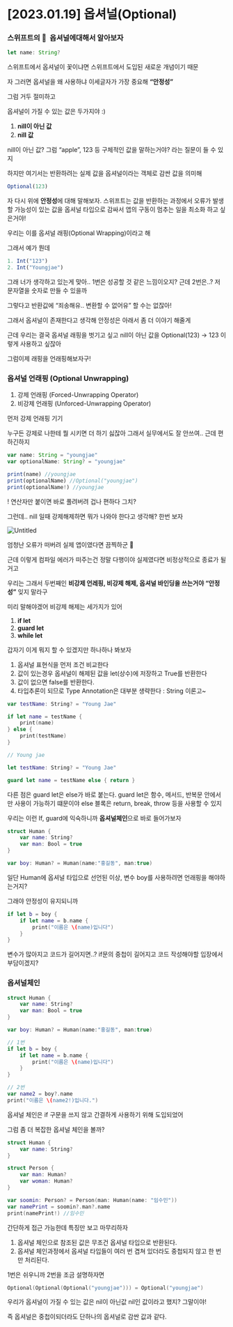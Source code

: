 # [2023.01.19] 옵셔널(Optional)

### 스위프트의 🌻  옵셔널에대해서 알아보자

```jsx
let name: String?
```

스위프트에서 옵셔널이 꽃이냐면 스위프트에서 도입된 새로운 개념이기 때문

자 그러면 옵셔널을 왜 사용하냐 이세글자가 가장 중요해 **“안정성”** 

그럼 거두 절미하고 

옵셔널이 가질 수 있는 값은 두가지야 :)

1. **nill이 아닌 값**
2. **nill 값**

nill이 아닌 값? 그럼 “apple”, 123 등 구체적인 값을 말하는거야? 라는 질문이 들 수 있지

하지만 여기서는 반환하려는 실제 값을 옵셔널이라는 객체로 감싼 값을 의미해 

```jsx
Optional(123)
```

자 다시 위에 **안정성**에 대해 말해보자. 스위프트는 값을 반환하는 과정에서 오류가 발생할 가능성이 있는 값을 옵셔널 타입으로 감싸서 앱의 구동이 멈추는 일을 최소화 하고 싶은거야!

우리는 이를 옵셔널 래핑(Optional Wrapping)이라고 해

그래서 예가 뭔데

```jsx
1. Int("123")
2. Int("Youngjae")
```

그래 너가 생각하고 있는게 맞아.. 1번은 성공할 것 같은 느낌이오지?  근데 2번은..? 저 문자열을 숫자로 만들 수 있을까

그렇다고 반환값에 “죄송해유.. 변환할 수 없어유” 할 수는 없잖아!

그래서 옵셔널이 존재한다고 생각해 안정성은 아래서 좀 더 이야기 해줄게

근데 우리는 결국 옵셔널 래핑을 벗기고 싶고 nill이 아닌 값을 Optional(123) → 123 이렇게 사용하고 싶잖아

그럼이제 래핑을 언래핑해보자구!

### 옵셔널 언래핑 (Optional Unwrapping)

1. 강제 언래핑 (Forced-Unwrapping Operator)
2. 비강제 언래핑 (Unforced-Unwrapping Operator)

먼저 강제 언래핑 기기

누구든 강제로 나한테 뭘 시키면 더 하기 싫잖아 그래서 실무에서도 잘 안쓰여.. 근데 편하긴하지

```jsx
var name: String = "youngjae" 
var optionalName: String? = "youngjae" 

print(name) //youngjae
print(optionalName) //Optional("youngjae")
print(optionalName!) //youngjae
```

 ! 연산자만 붙이면 바로 풀려버려 겁나 편하다 그치?

그런데.. nill 일때 강제해제하면 뭐가 나와야 한다고 생각해? 한번 보자

![Untitled](%5B2023%2001%2019%5D%20%E1%84%8B%E1%85%A9%E1%86%B8%E1%84%89%E1%85%A7%E1%84%82%E1%85%A5%E1%86%AF(Optional)%20a50d6d1f2f76486ea9ba2549fa6d0121/Untitled.png)

엄청난 오류가 떠버려 실제 앱이였다면 끔찍하군 🙂

근데 이렇게 컴파일 에러가 떠주는건 정말 다행이야 실제였다면 비정상적으로 종료가 될거고 

우리는 그래서 두번째인 **비강제 언레핑, 비강제 해제, 옵셔널 바인딩을 쓰는거야 “안정성”** 잊지 말라구

미리 말해야겠어 비강제 해제는 세가지가 있어

1. **if let** 
2. **guard let**
3. **while let**

갑자기 이게 뭐지 할 수 있겠지만 하나하나 봐보자

1. 옵셔널 표현식을 먼저 조건 비교한다
2. 값이 있는경우 옵셔널이 해제된 값을 let(상수)에 저장하고 True를 반환한다
3. 값이 없으면 false를 반환한다.
4. 타입추론이 되므로 Type Annotation은 대부분 생략한다 : String 이론고~

```swift
var testName: String? = "Young Jae"

if let name = testName {
    print(name)
} else {
    print(testName)
}

// Young jae
```

```swift
let testName: String? = "Young Jae"

guard let name = testName else { return }
```

다른 점은 guard let은 else가 바로 붙는다.  guard let은 함수, 메서드, 반복문 안에서만 사용이 가능하기 떄문이야 else 블록은 return, break, throw 등을 사용할 수 있지

우리는 이런 If, guard에 익숙하니까 **옵셔널체인**으로 바로 들어가보자

```swift
struct Human { 
	var name: String?
	var man: Bool = true
}

var boy: Human? = Human(name:"홍길동", man:true)
```

일단 Human에 옵셔널 타입으로 선언된 이상, 변수 boy를 사용하려면 언래핑을 해야하는거지?

그래야 안정성이 유지되니까

```swift
if let b = boy {
	if let name = b.name {
		print("이름은 \(name)입니다")
	}
}
```

변수가 많아지고 코드가 길어지면..? if문의 중첩이 길어지고 코드 작성해야할 입장에서 부담이겠지?

### 옵셔널체인

```swift
struct Human {
    var name: String?
    var man: Bool = true
}

var boy: Human? = Human(name:"홍길동", man:true)

// 1번
if let b = boy {
    if let name = b.name {
        print("이름은 \(name)입니다")
    }
}

// 2번
var name2 = boy?.name
print("이름은 \(name2!)입니다.")
```

옵셔널 체인은 if 구문을 쓰지 않고 간결하게 사용하기 위해 도입되었어

그럼 좀 더 복잡한 옵셔널 체인을 볼까?

```swift
struct Human {
    var name: String?
}

struct Person {
    var man: Human?
    var woman: Human?
}

var soomin: Person? = Person(man: Human(name: "임수민"))
var namePrint = soomin?.man?.name
print(namePrint!) //임수민
```

간단하게 접근 가능한데 특징만 보고 마무리하자

1. 옵셔널 체인으로 참조된 값은 무조건 옵셔널 타입으로 반환된다.
2. 옵셔널 체인과정에서 옵셔널 타입들이 여러 번 겹쳐 있더라도 중첩되지 않고 한 번만 처리된다.

1번은 쉬우니까 2번을 조금 설명하자면

```swift
Optional(Optional(Optional("youngjae"))) = Optional("youngjae")
```

우리가 옵셔널이 가질 수 있는 값은 nil이 아닌값 nil인 값이라고 했지? 그말이야! 

즉 옵셔널은 중첩이되더라도 단하나의 옵셔널로 감싼 값과 같다.
